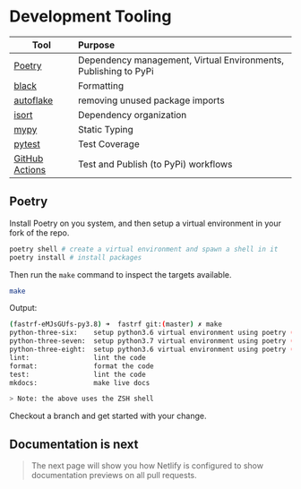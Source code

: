 # Development Tooling

| Tool   |      Purpose |
|---------------|:-------------|
| [Poetry](https://python-poetry.org/)  |  Dependency management, Virtual Environments, Publishing to PyPi |
| [black](https://black.readthedocs.io/en/stable/)  |  Formatting |
| [autoflake](https://github.com/myint/autoflake)  | removing unused package imports |
| [isort](https://github.com/timothycrosley/isort)  |  Dependency organization |
| [mypy](https://github.com/python/mypy)  |  Static Typing |
| [pytest](https://docs.pytest.org/en/latest/)  |  Test Coverage |
| [GitHub Actions](https://github.com/features/actions)  | Test and Publish (to PyPi) workflows |

## Poetry

Install Poetry on you system, and then setup a virtual environment in your fork of the repo.

```bash
poetry shell # create a virtual environment and spawn a shell in it
poetry install # install packages
```

Then run the `make` command to inspect the targets available.

```bash
make
```

Output:

```bash
(fastrf-eMJsGUfs-py3.8) ➜  fastrf git:(master) ✗ make
python-three-six:    setup python3.6 virtual environment using poetry (run poetry install afterwards)
python-three-seven:  setup python3.7 virtual environment using poetry (run poetry install afterwards)
python-three-eight:  setup python3.6 virtual environment using poetry (run poetry install afterwards)
lint:                lint the code
format:              format the code
test:                lint the code
mkdocs:              make live docs

> Note: the above uses the ZSH shell

```

Checkout a branch and get started with your change.

## Documentation is next

> The next page will show you how Netlify is configured to show documentation previews on all pull requests.
